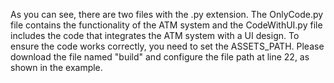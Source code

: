 As you can see, there are two files with the .py extension. The OnlyCode.py file contains the functionality of the ATM system and the CodeWithUI.py file includes the code that integrates the ATM system with a UI design. To ensure the code works correctly, you need to set the ASSETS_PATH. Please download the file named "build" and configure the file path at line 22, as shown in the example.
